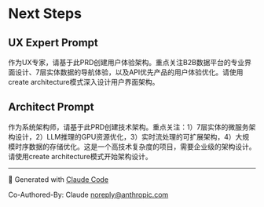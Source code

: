 # Next Steps

## UX Expert Prompt

作为UX专家，请基于此PRD创建用户体验架构。重点关注B2B数据平台的专业界面设计、7层实体数据的导航体验，以及API优先产品的用户体验优化。请使用create architecture模式深入设计用户界面架构。

## Architect Prompt

作为系统架构师，请基于此PRD创建技术架构。重点关注：1）7层实体的微服务架构设计，2）LLM推理的GPU资源优化，3）实时流处理的可扩展架构，4）大规模时序数据的存储优化。这是一个高技术复杂度的项目，需要企业级的架构设计。请使用create architecture模式开始架构设计。

---

🤖 Generated with [Claude Code](https://claude.ai/code)

Co-Authored-By: Claude <noreply@anthropic.com>